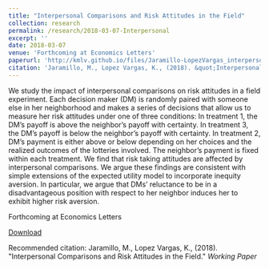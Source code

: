 ```yaml
---
title: "Interpersonal Comparisons and Risk Attitudes in the Field"
collection: research
permalink: /research/2018-03-07-Interpersonal
excerpt: ''
date: 2018-03-07
venue: 'Forthcoming at Economics Letters'
paperurl: 'http://kmlv.github.io/files/Jaramillo-LopezVargas_interpersonal-comparisons-risk-attitudes.pdf'
citation: 'Jaramillo, M., Lopez Vargas, K., (2018). &quot;Interpersonal Comparisons and Risk Attitudes in the Field.&quot; <i>Working Paper</i>'
---
```

We study the impact of interpersonal comparisons on risk attitudes in a field experiment. Each decision maker (DM) is randomly paired with someone else in her neighborhood and makes a series of decisions that allow us to measure her risk attitudes under one of three conditions: In treatment 1, the DM’s payoff is above the neighbor’s payoff with certainty. In treatment 3, the DM’s payoff is below the neighbor’s payoff with certainty. In treatment 2, DM’s payment is either above or below depending on her choices and the realized outcomes of the lotteries involved. The neighbor’s payment is fixed within each treatment. We find that risk taking attitudes are affected by interpersonal comparisons. We argue these findings are consistent with simple extensions of the expected utility model to incorporate inequity aversion. In particular, we argue that DMs’ reluctance to be in a disadvantageous position with respect to her neighbor induces her to exhibit higher risk aversion.

Forthcoming at Economics Letters

[Download](http://kmlv.github.io/files/Jaramillo-LopezVargas_interpersonal-comparisons-risk-attitudes.pdf)

Recommended citation: Jaramillo, M., Lopez Vargas, K., (2018). &quot;Interpersonal Comparisons and Risk Attitudes in the Field.&quot; <i>Working Paper</i>
